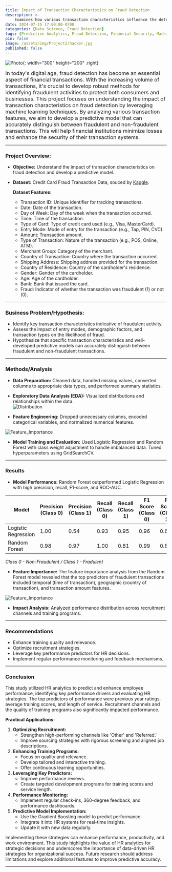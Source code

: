 ```yaml
---
title: Impact of Transaction Characteristics on Fraud Detection
description: >-    
    Examines how various transaction characteristics influence the detection of fraudulent activities.
date: 2024-07-15 17:00:00-0700
categories: [Data Science, Fraud Detection]
tags: [Predictive Analytics, Fraud Detection, Financial Security, Machine Learning]
pin: false
image: /assets/img/Project2/hacker.jpg
published: false
---
```


![Photo](/assets/img/Project2/protection.jpg){: width="300" height="200" .right}

<span style="Font-size:1.17em;"> In today's digital age, fraud detection has become an essential aspect of financial transactions. With the increasing volume of transactions, it's crucial to develop robust methods for identifying fraudulent activities to protect both consumers and businesses. This project focuses on understanding the impact of transaction characteristics on fraud detection by leveraging machine learning techniques. By analyzing various transaction features, we aim to develop a predictive model that can accurately distinguish between fraudulent and non-fraudulent transactions. This will help financial institutions minimize losses and enhance the security of their transaction systems. </span>



***
### Project Overview:
- **Objective:** Understand the impact of transaction characteristics on fraud detection and develop a predictive model.
- **Dataset:** Credit Card Fraud Transaction Data, souced by [Kaggle](https://www.kaggle.com/datasets/anurag629/credit-card-fraud-transaction-data). 

    **Dataset Features:**
    - Transaction ID: Unique identifier for tracking transactions.
    - Date: Date of the transaction.
    - Day of Week: Day of the week when the transaction occurred.
    - Time: Time of the transaction.
    - Type of Card: Type of credit card used (e.g., Visa, MasterCard).
    - Entry Mode: Mode of entry for the transaction (e.g., Tap, PIN, CVC).
    - Amount: Transaction amount.
    - Type of Transaction: Nature of the transaction (e.g., POS, Online, ATM).
    - Merchant Group: Category of the merchant.
    - Country of Transaction: Country where the transaction occurred.
    - Shipping Address: Shipping address provided for the transaction.
    - Country of Residence: Country of the cardholder's residence.
    - Gender: Gender of the cardholder.
    - Age: Age of the cardholder.
    - Bank: Bank that issued the card.
    - Fraud: Indicator of whether the transaction was fraudulent (1) or not (0).

---

### Business Problem/Hypothesis:
- Identify key transaction characteristics indicative of fraudulent activity.
- Assess the impact of entry modes, demographic factors, and transaction types on the likelihood of fraud.
- Hypothesize that specific transaction characteristics and well-developed predictive models can accurately distinguish between fraudulent and non-fraudulent transactions.

---

### Methods/Analysis
- **Data Preparation:** Cleaned data, handled missing values, converted columns to appropriate data types, and performed summary statistics.
- **Exploratory Data Analysis (EDA):**  Visualized distributions and relationships within the data.    
![Distribution](assets/img/Project2/Distribution.png)

- **Feature Engineering:** Dropped unnecessary columns, encoded categorical variables, and normalized numerical features.

![Feature_Importance](assets/img/Project2/CorrelationofFeatures.png)

- **Model Training and Evaluation:** Used Logistic Regression and Random Forest with class weight adjustment to handle imbalanced data. Tuned hyperparameters using GridSearchCV.

---

### Results
- **Model Performance:**  Random Forest outperformed Logistic Regression with high precision, recall, F1-score, and ROC-AUC.

| Model               |Precision (Class 0) | Precision (Class 1) | Recall (Class 0) | Recall (Class 1) | F1 Score (Class 0) | F1 Score (Class 1) |ROC-AUC             |
|---------------------|--------------------|---------------------|------------------|------------------|------------------  |--------------------|--------------------|
| Logistic Regression |     1.00           | 0.54                | 0.93             | 0.95             |0.96                | 0.68               |0.9819
| Random Forest       |     0.98           | 0.97                | 1.00             | 0.81             |0.99                |0.88                |0.9922

*Class 0 - Non-Fraudulent / Class 1 - Fradulent*


- **Feature Importance:** The feature importance analysis from the Random Forest model revealed that the top predictors of fraudulent transactions included temporal (time of transaction), geographic (country of transaction), and transaction amount features.

![Feature_Importance](assets/img/Project2/Feature_Importance.png)

- **Impact Analysis:** Analyzed performance distribution across recruitment channels and training programs.

---

### Recommendations
- Enhance training quality and relevance.
- Optimize recruitment strategies.
- Leverage key performance predictors for HR decisions.
- Implement regular performance monitoring and feedback mechanisms.

---

### Conclusion

This study utilized HR analytics to predict and enhance employee performance, identifying key performance drivers and evaluating HR strategies. The top predictors of performance were previous year ratings, average training scores, and length of service. Recruitment channels and the quality of training programs also significantly impacted performance.

**Practical Applications:**
1. **Optimizing Recruitment:**
   - Strengthen high-performing channels like 'Other' and 'Referred.'
   - Improve sourcing strategies with rigorous screening and aligned job descriptions.
2. **Enhancing Training Programs:**
   - Focus on quality and relevance.
   - Develop tailored and interactive training.
   - Offer continuous learning opportunities.
3. **Leveraging Key Predictors:**
   - Improve performance reviews.
   - Create targeted development programs for training scores and service length.
4. **Performance Monitoring:**
   - Implement regular check-ins, 360-degree feedback, and performance dashboards.
5. **Predictive Model Implementation:**
   - Use the Gradient Boosting model to predict performance.
   - Integrate it into HR systems for real-time insights.
   - Update it with new data regularly.

Implementing these strategies can enhance performance, productivity, and work environment. This study highlights the value of HR analytics for strategic decisions and underscores the importance of data-driven HR strategies for organizational success. Future research should address limitations and explore additional features to improve predictive accuracy.

---
